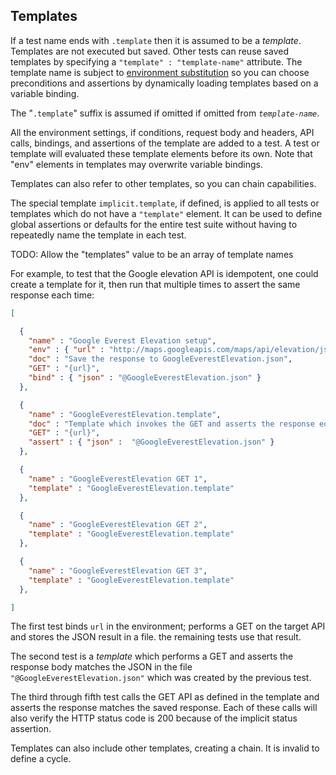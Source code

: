 ## Templates ##

If a test name ends with `.template` then it is assumed to be a *template*.
Templates are not executed but saved. Other tests can reuse saved templates
by specifying a `"template" : "template-name"` attribute.
The template name is subject to [environment substitution](Reference.md#Environment)
so you can choose preconditions and assertions by dynamically
loading templates based on a variable binding.

The "`.template`" suffix is assumed if omitted if omitted from *`template-name`*.

All the environment settings, if conditions, request body and headers, API calls, bindings, and assertions
of the template are added to a test.  A test or template will evaluated these template
elements before its own. Note that "env" elements in templates may
overwrite variable bindings.

Templates can also refer to other templates, so you can chain capabilities.

The special template `implicit.template`, if defined, is applied to all
tests or templates which do not have a `"template"` element.
It can be used to define global assertions or defaults for the
entire test suite without having to repeatedly name the template
in each test.

TODO: Allow the "templates" value to be an array of template names

For example, to test that the Google elevation API is idempotent,
one could create a template for it, then run that multiple times
to assert the same response each time:

```JSON
[

  {
    "name" : "Google Everest Elevation setup",
    "env" : { "url" : "http://maps.googleapis.com/maps/api/elevation/json?locations=27.988056,86.925278&sensor=false" },
    "doc" : "Save the response to GoogleEverestElevation.json",
    "GET" : "{url}",
    "bind" : { "json" : "@GoogleEverestElevation.json" }
  },

  {
    "name" : "GoogleEverestElevation.template",
    "doc" : "Template which invokes the GET and asserts the response equals the contents of GoogleEverestElevation.json",
    "GET" : "{url}",
    "assert" : { "json" :  "@GoogleEverestElevation.json" }
  },

  {
    "name" : "GoogleEverestElevation GET 1",
    "template" : "GoogleEverestElevation.template"
  },

  {
    "name" : "GoogleEverestElevation GET 2",
    "template" : "GoogleEverestElevation.template"
  },

  {
    "name" : "GoogleEverestElevation GET 3",
    "template" : "GoogleEverestElevation.template"
  },

]
```

The first test binds `url` in the environment; performs a GET
on the target API and stores the JSON result in a file.
the remaining tests use that result.

The second test is a *template* which performs a GET and asserts the
response body matches the JSON in the file `"@GoogleEverestElevation.json"`
which was created by the previous test.

The third through fifth test calls the GET API as defined
in the template and asserts the response matches the saved response.
Each of these calls will also verify the HTTP status code is
200 because of the implicit status assertion.

Templates can also include other templates, creating a chain.
It is invalid to define a cycle.
